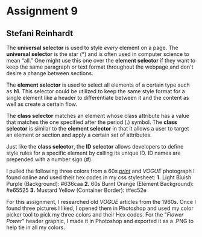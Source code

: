 # Assignment 9
## Stefani Reinhardt

The **universal selector** is used to style _every_ element on a page. The **universal selector** is the star (\*) and is often used in computer science to mean “all.” One might use this one over the **element selector** if they want to keep the same paragraph or text format throughout the webpage and don't desire a change between sections.

The **element selector** is used to select all elements of a certain type such as **h1**.  This selector could be utilized to keep the same style format for a single element  like a header to differentiate between it and the content as well as create a certain flow.

The **class selector** matches an element whose class attribute has a value that matches the one specified after the period (.) symbol.  The **class selector** is similar to the **element selector** in that it allows a user to target an element or section and apply a certain set of attributes.

Just like the **class selector**, the **ID selector** allows developers to define style rules for a specific element by calling its unique ID. ID names are prepended with a number sign (#).

I pulled the following three colors from a 60s [_print_](https://meganmcnulty.nl/) and _VOGUE_ photograph I found online and used their hex codes in my css stylesheet:
**1.** Light Bluish Purple (Background): #636caa
**2.** 60s Burnt Orange (Element Background): #e65525
**3.** Mustard Yellow (Container Border): #fec52e

For this assignment, I researched old _VOGUE_ articles from the 1960s.  Once I found three pictures I liked, I opened them in Photoshop and used my color picker tool to pick my three colors and their Hex codes.  For the "_Flower Power_" header graphic, I made it in Photoshop and exported it as a .PNG to help tie in all my colors.
